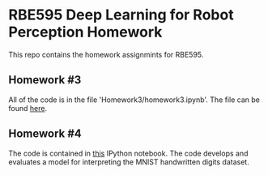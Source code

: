 # RBE595 Deep Learning for Robot Perception Homework

This repo contains the homework assignmints for RBE595.

## Homework #3

All of the code is in the file 'Homework3/homework3.ipynb'. The file can be found [here](https://github.com/robjmenna/RBE595_Homework/blob/main/Homework3/homework3.ipynb).

## Homework #4

The code is contained in [this](https://github.com/robjmenna/RBE595_Homework/blob/main/HW4/mnist_challenge.ipynb) IPython notebook. The code develops and evaluates a model for interpreting the MNIST handwritten digits dataset.
